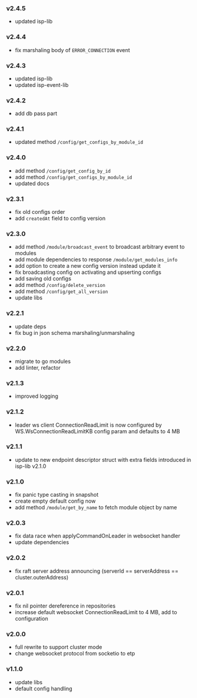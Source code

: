 ### v2.4.5
* updated isp-lib
### v2.4.4
* fix marshaling body of `ERROR_CONNECTION` event
### v2.4.3
* updated isp-lib
* updated isp-event-lib
### v2.4.2
* add db pass part
### v2.4.1
* updated method `/config/get_configs_by_module_id`
### v2.4.0
* add method `/config/get_config_by_id`
* add method `/config/get_configs_by_module_id`
* updated docs
### v2.3.1
* fix old configs order
* add `createdAt` field to config version
### v2.3.0
* add method `/module/broadcast_event` to broadcast arbitrary event to modules
* add module dependencies to response `/module/get_modules_info`
* add option to create a new config version instead update it
* fix broadcasting config on activating and upserting configs
* add saving old configs
* add method `/config/delete_version`
* add method `/config/get_all_version`
* update libs

### v2.2.1
* update deps
* fix bug in json schema marshaling/unmarshaling

### v2.2.0
* migrate to go modules
* add linter, refactor

### v2.1.3
* improved logging

### v2.1.2
* leader ws client ConnectionReadLimit is now configured by WS.WsConnectionReadLimitKB config param and defaults to 4 MB

### v2.1.1
* update to new endpoint descriptor struct with extra fields introduced in isp-lib v2.1.0

### v2.1.0
* fix panic type casting in snapshot
* create empty default config now
* add method `/module/get_by_name` to fetch module object by name

### v2.0.3
* fix data race when applyCommandOnLeader in websocket handler
* update dependencies

### v2.0.2
* fix raft server address announcing (serverId == serverAddress == cluster.outerAddress)

### v2.0.1
* fix nil pointer dereference in repositories
* increase default websocket ConnectionReadLimit to 4 MB, add to configuration

### v2.0.0
* full rewrite to support cluster mode
* change websocket protocol from socketio to etp

### v1.1.0
* update libs
* default config handling
